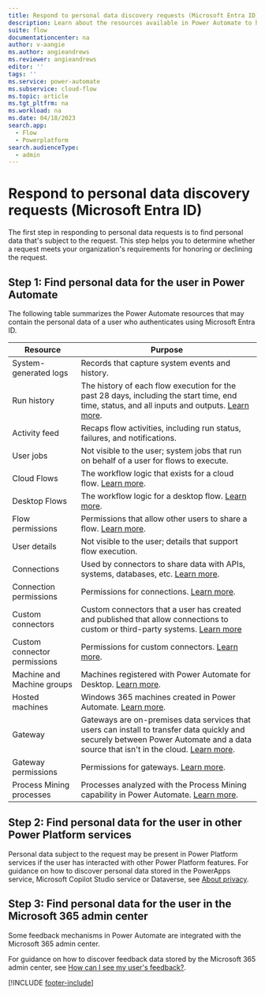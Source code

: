 ```yaml
---
title: Respond to personal data discovery requests (Microsoft Entra ID)
description: Learn about the resources available in Power Automate to help you meet your obligations to discover customers' personal data under various privacy laws and regulations for users who authenticate using Microsoft Entra ID.
suite: flow
documentationcenter: na
author: v-aangie
ms.author: angieandrews
ms.reviewer: angieandrews
editor: ''
tags: ''
ms.service: power-automate
ms.subservice: cloud-flow
ms.topic: article
ms.tgt_pltfrm: na
ms.workload: na
ms.date: 04/18/2023
search.app: 
  - Flow
  - Powerplatform
search.audienceType: 
  - admin
---
```


# Respond to personal data discovery requests (Microsoft Entra ID)

The first step in responding to personal data requests is to find personal data that's subject to the request. This step helps you to determine whether a request meets your organization's requirements for honoring or declining the request.

## Step 1: Find personal data for the user in Power Automate
The following table summarizes the Power Automate resources that may contain the personal data of a user who authenticates using Microsoft Entra ID.

| **Resource** | **Purpose** |
| ----- | ----- |
| System-generated logs | Records that capture system events and history. |
| Run history | The history of each flow execution for the past 28 days, including the start time, end time, status, and all inputs and outputs. [Learn more](https://flow.microsoft.com/blog/download-history-recurrence/). |
| Activity feed | Recaps flow activities, including run status, failures, and notifications. |
| User jobs | Not visible to the user; system jobs that run on behalf of a user for flows to execute. |
| Cloud Flows | The workflow logic that exists for a cloud flow. [Learn more](./get-started-logic-flow.md). |
| Desktop Flows | The workflow logic for a desktop flow. [Learn more](./desktop-flows/introduction.md). |
| Flow permissions | Permissions that allow other users to share a flow. [Learn more](./frequently-asked-questions.yml#can-i-share-the-flows-i-create-). |
| User details | Not visible to the user; details that support flow execution. |
| Connections | Used by connectors to share data with APIs, systems, databases, etc. [Learn more](./add-manage-connections.md). |
| Connection permissions | Permissions for connections. [Learn more](./add-manage-connections.md). |
| Custom connectors | Custom connectors that a user has created and published that allow connections to custom or third-party systems. [Learn more](/connectors/custom-connectors/) |
| Custom connector permissions | Permissions for custom connectors. [Learn more](/connectors/custom-connectors/share). |
| Machine and Machine groups | Machines registered with Power Automate for Desktop. [Learn more](./desktop-flows/manage-machine-groups.md). |
| Hosted machines | Windows 365 machines created in Power Automate. [Learn more](./desktop-flows/hosted-machines.md). |
| Gateway | Gateways are on-premises data services that users can install to transfer data quickly and securely between Power Automate and a data source that isn't in the cloud. [Learn more](./gateway-manage.md). |
| Gateway permissions | Permissions for gateways. [Learn more](/powerapps/maker/canvas-apps/share-app-resources). |
| Process Mining processes | Processes analyzed with the Process Mining capability in Power Automate. [Learn more](./process-mining-overview.md). |

## Step 2: Find personal data for the user in other Power Platform services
Personal data subject to the request may be present in Power Platform services if the user has interacted with other Power Platform features. For guidance on how to discover personal data stored in the PowerApps service, Microsoft Copilot Studio service or Dataverse, see [About privacy](https://learn.microsoft.com/en-us/power-platform/admin/about-privacy).

## Step 3: Find personal data for the user in the Microsoft 365 admin center
Some feedback mechanisms in Power Automate are integrated with the Microsoft 365 admin center.

For guidance on how to discover feedback data stored by the Microsoft 365 admin center, see [How can I see my user's feedback?](https://learn.microsoft.com/en-us/microsoft-365/admin/misc/feedback-user-control?view=o365-worldwide#how-can-i-see-my-users-feedback).

[!INCLUDE [footer-include](includes/footer-banner.md)]
